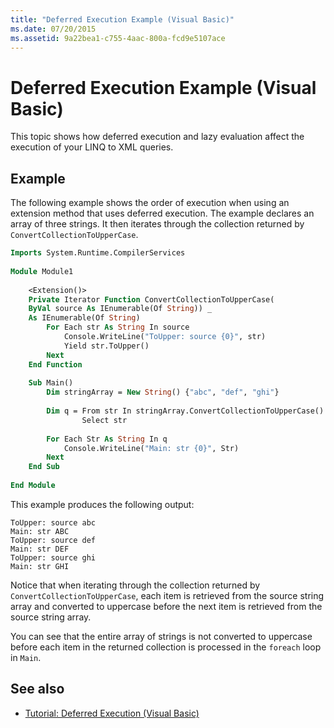 ```yaml
---
title: "Deferred Execution Example (Visual Basic)"
ms.date: 07/20/2015
ms.assetid: 9a22bea1-c755-4aac-800a-fcd9e5107ace
---
```

# Deferred Execution Example (Visual Basic)
This topic shows how deferred execution and lazy evaluation affect the execution of your LINQ to XML queries.  
  
## Example  
 The following example shows the order of execution when using an extension method that uses deferred execution. The example declares an array of three strings. It then iterates through the collection returned by `ConvertCollectionToUpperCase`.  
  
```vb  
Imports System.Runtime.CompilerServices  
  
Module Module1  
  
    <Extension()>  
    Private Iterator Function ConvertCollectionToUpperCase(  
    ByVal source As IEnumerable(Of String)) _  
    As IEnumerable(Of String)   
        For Each str As String In source  
            Console.WriteLine("ToUpper: source {0}", str)   
            Yield str.ToUpper()  
        Next  
    End Function  
  
    Sub Main()  
        Dim stringArray = New String() {"abc", "def", "ghi"}  
  
        Dim q = From str In stringArray.ConvertCollectionToUpperCase()  
                Select str  
  
        For Each Str As String In q  
            Console.WriteLine("Main: str {0}", Str)   
        Next  
    End Sub  
  
End Module  
```  
  
 This example produces the following output:  
  
```console  
ToUpper: source abc  
Main: str ABC  
ToUpper: source def  
Main: str DEF  
ToUpper: source ghi  
Main: str GHI  
```  
  
 Notice that when iterating through the collection returned by `ConvertCollectionToUpperCase`, each item is retrieved from the source string array and converted to uppercase before the next item is retrieved from the source string array.  
  
 You can see that the entire array of strings is not converted to uppercase before each item in the returned collection is processed in the `foreach` loop in `Main`.  
  
## See also

- [Tutorial: Deferred Execution (Visual Basic)](../../../../visual-basic/programming-guide/concepts/linq/tutorial-deferred-execution.md)
